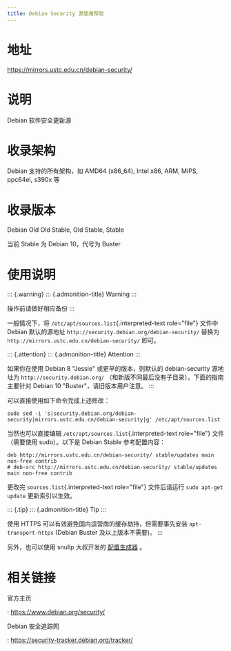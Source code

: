 ```yaml
---
title: Debian Security 源使用帮助
---
```


地址
====

<https://mirrors.ustc.edu.cn/debian-security/>

说明
====

Debian 软件安全更新源

收录架构
========

Debian 支持的所有架构，如 AMD64 (x86\_64), Intel x86, ARM, MIPS,
ppc64el, s390x 等

收录版本
========

Debian Old Old Stable, Old Stable, Stable

当前 Stable 为 Debian 10，代号为 Buster

使用说明
========

::: {.warning}
::: {.admonition-title}
Warning
:::

操作前请做好相应备份
:::

一般情况下，将 `/etc/apt/sources.list`{.interpreted-text role="file"}
文件中 Debian 默认的源地址 `http://security.debian.org/debian-security/`
替换为 `http://mirrors.ustc.edu.cn/debian-security/` 即可。

::: {.attention}
::: {.admonition-title}
Attention
:::

如果你在使用 Debian 8 \"Jessie\" 或更早的版本，则默认的 debian-security
源地址为 `http://security.debian.org/`
（和新版不同最后没有子目录）。下面的指南主要针对 Debian 10
\"Buster\"，请旧版本用户注意。
:::

可以直接使用如下命令完成上述修改：

    sudo sed -i 's|security.debian.org/debian-security|mirrors.ustc.edu.cn/debian-security|g' /etc/apt/sources.list

当然也可以直接编辑 `/etc/apt/sources.list`{.interpreted-text
role="file"} 文件（需要使用 sudo）。以下是 Debian Stable 参考配置内容：

    deb http://mirrors.ustc.edu.cn/debian-security/ stable/updates main non-free contrib
    # deb-src http://mirrors.ustc.edu.cn/debian-security/ stable/updates main non-free contrib

更改完 `sources.list`{.interpreted-text role="file"} 文件后请运行
`sudo apt-get update` 更新索引以生效。

::: {.tip}
::: {.admonition-title}
Tip
:::

使用 HTTPS 可以有效避免国内运营商的缓存劫持，但需要事先安装
`apt-transport-https` (Debian Buster 及以上版本不需要)。
:::

另外，也可以使用 snullp 大叔开发的
[配置生成器](https://mirrors.ustc.edu.cn/repogen) 。

相关链接
========

官方主页

:   <https://www.debian.org/security/>

Debian 安全追踪网

:   <https://security-tracker.debian.org/tracker/>

